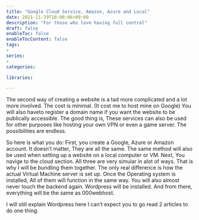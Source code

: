 ```yaml
---
title: "Google Cloud Service, Amazon, Azure and Local"
date: 2021-11-29T18:00:06+09:00
description: "For those who love having full control"
draft: false
enableToc: false
enableTocContent: false
tags:
-
series:
-
categories:

libraries:

---
```


The second way of creating a website is a tad more complicated and a lot more involved. The cost is minimal. (It cost me to host mine on Google) You will also haveto register a domain name if you want the website to be publically accessible. The good thing is, These services can also be used for other purposes like hosting your own VPN or even a game server. The possibilities are endless.

So here is what you do: First, you create a Google, Azure or Amazon account. It doesn’t matter, They are all the same. The same method will also be used when setting up a website on a local computer or VM. Next, You navige to the cloud section. All three are very simular in alot of ways. That is why I will be bundling them together. The only real difference is how the actual Virtual Machine server is set up. Once the Operating system is installed, All of them will function in the same way. You will also almost never touch the backend again. Wordpress will be installed. And from there, everything will be the same as 000webhost.

I will still explain Wordpress here I can’t expect you to go read 2 articles to do one thing.